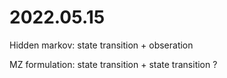 # 2022.05.15
Hidden markov: state transition + obseration

MZ formulation: state transition + state transition ?
